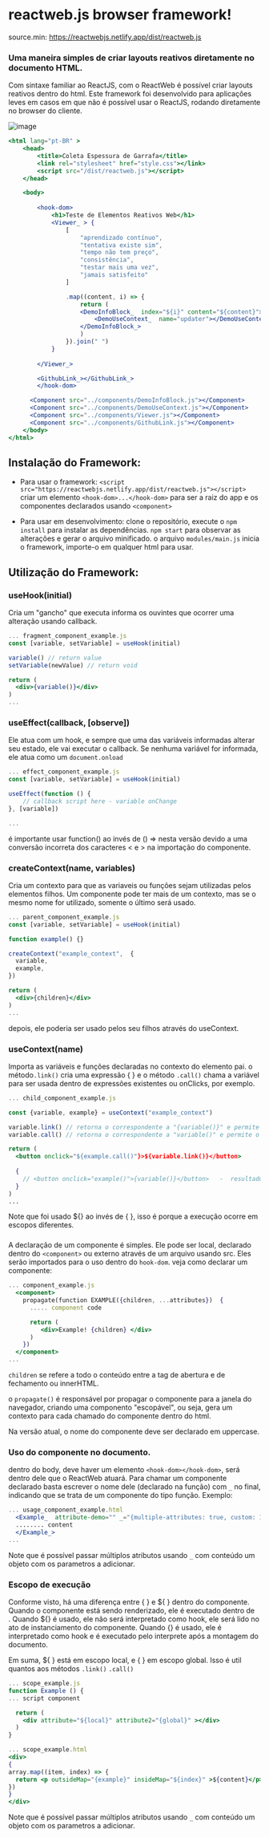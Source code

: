 ﻿# reactweb.js browser framework!

source.min: https://reactwebjs.netlify.app/dist/reactweb.js

### Uma maneira simples de criar layouts reativos diretamente no documento HTML.

Com sintaxe familiar ao ReactJS, com o ReactWeb é possível criar layouts reativos dentro do html. 
Este framework foi desenvolvido para aplicações leves em casos em que não é possível usar o ReactJS, rodando diretamente no browser do cliente.

![image](https://github.com/HugoRodriguesQW/reactweb-js/assets/71078903/2266efd0-b21d-46a4-aecb-f2a4a921713f)


```jsx
<html lang="pt-BR" >
    <head>
        <title>Coleta Espessura de Garrafa</title>
        <link rel="stylesheet" href="style.css"></link>
        <script src="/dist/reactweb.js"></script>
    </head>

    <body>
       
        <hook-dom>
            <h1>Teste de Elementos Reativos Web</h1>
            <Viewer_ > {
                [
                    "aprendizado contínuo",
                    "tentativa existe sim",
                    "tempo não tem preço",
                    "consistência",
                    "testar mais uma vez",
                    "jamais satisfeito"
                ]

                .map((content, i) => {
                    return (
                    <DemoInfoBlock_  index="${i}" content="${content}">
                        <DemoUseContext_  name="updater"></DemoUseContext_>
                    </DemoInfoBlock_>
                    )
                }).join(" ")
            }
            
        </Viewer_>

        <GithubLink_></GithubLink_>
        </hook-dom>

      <Component src="../components/DemoInfoBlock.js"></Component>
      <Component src="../components/DemoUseContext.js"></Component>
      <Component src="../components/Viewer.js"></Component>
      <Component src="../components/GithubLink.js"></Component>
    </body> 
</html>
```

## Instalação do Framework:
- Para usar o framework: ```<script src="https://reactwebjs.netlify.app/dist/reactweb.js"></script>```
    criar um elemento ```<hook-dom>...</hook-dom>``` para ser a raiz do app e os componentes declarados usando ```<component>```

- Para usar em desenvolvimento:
    clone o repositório, execute o ```npm install``` para instalar as dependências.  ```npm start``` para observar as alterações e gerar o arquivo minificado.
    o arquivo ```modules/main.js``` inicia o framework, importe-o em qualquer html para usar.

## Utilização do Framework:

### useHook(initial)
Cria um "gancho" que executa informa os ouvintes que ocorrer uma alteração usando callback.
```jsx
... fragment_component_example.js
const [variable, setVariable] = useHook(initial)

variable() // return value
setVariable(newValue) // return void

return (
  <div>{variable()}</div> 
)
...
```
### useEffect(callback, [observe])
Ele atua com um hook, e sempre que uma das variáveis informadas alterar seu estado, ele vai executar o callback.
Se nenhuma variável for informada, ele atua  como um ```document.onload```
```jsx
... effect_component_example.js
const [variable, setVariable] = useHook(initial)

useEffect(function () {
    // callback script here - variable onChange
}, [variable])

...
```
é importante usar function() ao invés de () => nesta versão devido a uma conversão incorreta dos caracteres <  e  > na importação do componente.

### createContext(name, variables)
Cria um contexto para que as variaveis ou funções sejam utilizadas pelos elementos filhos.
Um componente pode ter mais de um contexto, mas se o mesmo nome for utilizado, somente o último será usado. 
```jsx
... parent_component_example.js
const [variable, setVariable] = useHook(initial)

function example() {}

createContext("example_context",  {
  variable,
  example,
})

return (
  <div>{children}</div> 
)
...
```
depois, ele poderia ser usado pelos seu filhos através do useContext.

### useContext(name)
Importa as variáveis e funções declaradas no contexto do elemento pai. o método```.link()``` cria uma expressão { } 
e o método ```.call()``` chama a variável para ser usada dentro de expressões existentes ou onClicks, por exemplo.
```jsx
... child_component_example.js

const {variable, example} = useContext("example_context")

variable.link() // retorna o correspondente a "{variable()}" e permite chamar a função
variable.call() // retorna o correspondente a "variable()" e permite o uso em callback etc

return (
  <button onclick="${example.call()"}>${variable.link()}</button> 
  
  { 
    // <button onclick="example()">{variable()}</button>   -  resultado 
  }
)
...
```
Note que foi usado ${} ao invés de { }, isso é porque a execução ocorre em escopos diferentes.

### <component>
A declaração de um componente é simples. Ele pode ser local, declarado dentro do ```<component>``` ou externo através de um arquivo usando src.
Eles serão importados para o uso dentro do ```hook-dom```. veja como declarar um componente:
```jsx
... component_example.js
  <component>
    propagate(function EXAMPLE({children, ...attributes})  {
      ..... component code

      return (
         <div>Example! {children} </div>
      )
    })
  </component>
...
```
```children``` se refere a todo o conteúdo entre a tag de abertura e de fechamento ou innerHTML.

o ```propagate()``` é responsável por propagar o componente para a janela do navegador, criando uma componento "escopável", ou seja,
gera um contexto para cada chamado do componente dentro do html. 

Na versão atual, o nome do componente deve ser declarado em uppercase.

### Uso do componente no documento.
dentro do body, deve haver um elemento ```<hook-dom></hook-dom>```, será dentro dele que o ReactWeb atuará.
Para chamar um componente declarado basta escrever o nome dele (declarado na função) com ```_``` no final,
indicando que se trata de um componente do tipo função. Exemplo:
```jsx
... usage_component_example.html
  <Example_  attribute-demo="" _="{multiple-attributes: true, custom: 1234}" >
  ........ content
  </Example_>
...
```
Note que é possível passar múltiplos atributos usando ```_``` com conteúdo um objeto com os parametros a adicionar.


### Escopo de execução
Conforme visto, há uma diferença entre { } e ${ } dentro do componente.
Quando o componente está sendo renderizado, ele é executado dentro de ` `. Quando ${} é usado, ele não será interpretado como hook, ele será lido 
no ato de instanciamento do componente. Quando {} é usado, ele é interpretado como hook e é executado pelo interprete após a montagem do documento.

Em suma,  ${ } está em escopo local, e  { } em escopo global. Isso é util quantos aos métodos  ```.link()```  ```.call()```

```jsx
... scope_example.js
function Example () {
... script component

  return (
    <div attribute="${local}" attribute2="{global}" ></div>
  )
}

... scope_example.html
<div>
{
array.map((item, index) => {
  return <p outsideMap="{example}" insideMap="${index}" >${content}</p>
})
}
</div>

```
Note que é possível passar múltiplos atributos usando ```_``` com conteúdo um objeto com os parametros a adicionar.
